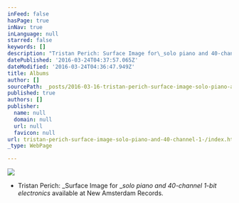 ```yaml
---
inFeed: false
hasPage: true
inNav: true
inLanguage: null
starred: false
keywords: []
description: "Tristan Perich: Surface Image for\_solo piano and 40-­channel 1-­bit electronics\_available at New Amsterdam Records."
datePublished: '2016-03-24T04:37:57.065Z'
dateModified: '2016-03-24T04:36:47.949Z'
title: Albums
author: []
sourcePath: _posts/2016-03-16-tristan-perich-surface-image-solo-piano-and-40-channel-1-.md
published: true
authors: []
publisher:
  name: null
  domain: null
  url: null
  favicon: null
url: tristan-perich-surface-image-solo-piano-and-40-channel-1-/index.html
_type: WebPage

---
```

![](https://the-grid-user-content.s3-us-west-2.amazonaws.com/80c8d5be-eabe-4510-8167-616338c757a8.jpg)

* Tristan Perich: _Surface Image for __solo piano and 40-­channel 1-­bit electronics_ available at New Amsterdam Records.